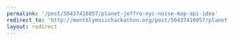 ```yaml
---
permalink: '/post/50437416057/planet-jeffro-nyc-noise-map-api-idea'
redirect_to: 'http://monthlymusichackathon.org/post/50437416057/planet-jeffro-nyc-noise-map-api-idea'
layout: redirect
---
```

